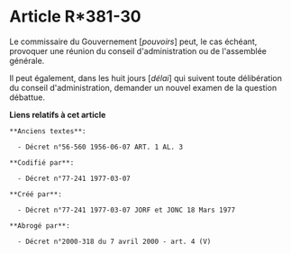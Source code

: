 # Article R*381-30

Le commissaire du Gouvernement [*pouvoirs*] peut, le cas échéant, provoquer une réunion du conseil d'administration ou de
l'assemblée générale.

Il peut également, dans les huit jours [*délai*] qui suivent toute délibération du conseil d'administration, demander un
nouvel examen de la question débattue.

**Liens relatifs à cet article**

	**Anciens textes**:

	  - Décret n°56-560 1956-06-07 ART. 1 AL. 3

	**Codifié par**:

	  - Décret n°77-241 1977-03-07

	**Créé par**:

	  - Décret n°77-241 1977-03-07 JORF et JONC 18 Mars 1977

	**Abrogé par**:

	  - Décret n°2000-318 du 7 avril 2000 - art. 4 (V)
